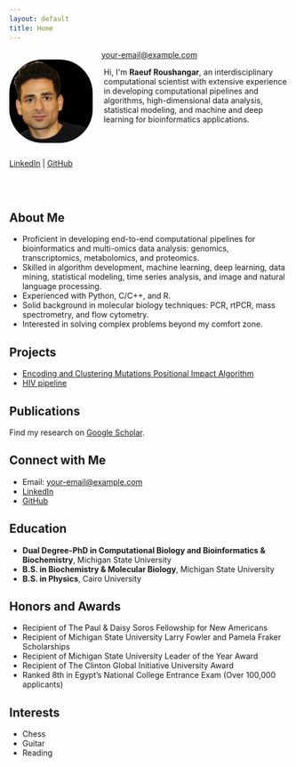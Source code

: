 ```yaml
---
layout: default
title: Home
---
```


<div style="text-align: center;">
  <a href="mailto:rroushangar19@gmail.com">your-email@example.com</a>
</div>

<img src="/assets/images/profile.jpg" alt="Profile Picture" style="float: left; margin-right: 20px; width: 150px; border-radius: 40%;" />

Hi, I'm **Raeuf Roushangar**, an interdisciplinary computational scientist with extensive experience in developing computational pipelines and algorithms, high-dimensional data analysis, statistical modeling, and machine and deep learning for bioinformatics applications.

<br><br>

<div style="clear: both;"></div>
<div style="text-align: left;">
  <a href="https://www.linkedin.com/in/raeufroushangar" target="_blank">LinkedIn</a> | 
  <a href="https://github.com/raeufroushangar" target="_blank">GitHub</a>
</div>

<br><br>

## About Me
- Proficient in developing end-to-end computational pipelines for bioinformatics and multi-omics data analysis: genomics, transcriptomics, metabolomics, and proteomics.
- Skilled in algorithm development, machine learning, deep learning, data mining, statistical modeling, time series analysis, and image and natural language processing.
- Experienced with Python, C/C++, and R.
- Solid background in molecular biology techniques: PCR, rtPCR, mass spectrometry, and flow cytometry.
- Interested in solving complex problems beyond my comfort zone.

## Projects
- [Encoding and Clustering Mutations Positional Impact Algorithm](https://github.com/raeufroushangar/ECMPIA)
- [HIV pipeline](https://github.com/raeufroushangar/HIV_pipeline)

## Publications
Find my research on [Google Scholar](https://scholar.google.com/citations?user=NISquAgAAAAJ&hl=en).

## Connect with Me
- Email: [your-email@example.com](mailto:your-email@example.com)
- [LinkedIn](https://www.linkedin.com/in/raeufroushangar)
- [GitHub](https://github.com/raeufroushangar)

## Education
- **Dual Degree-PhD in Computational Biology and Bioinformatics & Biochemistry**, Michigan State University
- **B.S. in Biochemistry & Molecular Biology**, Michigan State University
- **B.S. in Physics**, Cairo University 

## Honors and Awards
- Recipient of The Paul & Daisy Soros Fellowship for New Americans
- Recipient of Michigan State University Larry Fowler and Pamela Fraker Scholarships
- Recipient of Michigan State University Leader of the Year Award
- Recipient of The Clinton Global Initiative University Award
- Ranked 8th in Egypt’s National College Entrance Exam (Over 100,000 applicants)

## Interests
- Chess
- Guitar
- Reading
